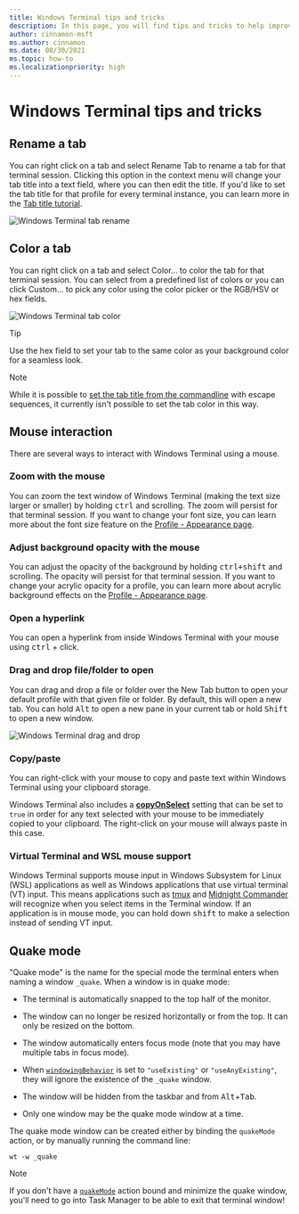 ```yaml
---
title: Windows Terminal tips and tricks
description: In this page, you will find tips and tricks to help improve your Windows Terminal experience.
author: cinnamon-msft
ms.author: cinnamon
ms.date: 08/30/2021
ms.topic: how-to
ms.localizationpriority: high
---
```


# Windows Terminal tips and tricks

## Rename a tab

You can right click on a tab and select Rename Tab to rename a tab for that terminal session. Clicking this option in the context menu will change your tab title into a text field, where you can then edit the title. If you'd like to set the tab title for that profile for every terminal instance, you can learn more in the [Tab title tutorial](./tutorials/tab-title.md).

![Windows Terminal tab rename](./images/tab-rename.gif)

## Color a tab

You can right click on a tab and select Color... to color the tab for that terminal session. You can select from a predefined list of colors or you can click Custom... to pick any color using the color picker or the RGB/HSV or hex fields.

![Windows Terminal tab color](./images/tab-color.png)

> [!TIP]
> Use the hex field to set your tab to the same color as your background color for a seamless look.

> [!NOTE]
> While it is possible to [set the tab title from the commandline](./tutorials/tab-title.md) with escape sequences, it currently isn't possible to set the tab color in this way.

## Mouse interaction

There are several ways to interact with Windows Terminal using a mouse.

### Zoom with the mouse

You can zoom the text window of Windows Terminal (making the text size larger or smaller) by holding <kbd>ctrl</kbd> and scrolling. The zoom will persist for that terminal session. If you want to change your font size, you can learn more about the font size feature on the [Profile - Appearance page](./customize-settings/profile-appearance.md#text).

### Adjust background opacity with the mouse

You can adjust the opacity of the background by holding <kbd>ctrl+shift</kbd> and scrolling. The opacity will persist for that terminal session. If you want to change your acrylic opacity for a profile, you can learn more about acrylic background effects on the [Profile - Appearance page](./customize-settings/profile-appearance.md#acrylic).

### Open a hyperlink

You can open a hyperlink from inside Windows Terminal with your mouse using <kbd>ctrl</kbd> + click.

### Drag and drop file/folder to open

You can drag and drop a file or folder over the New Tab button to open your default profile with that given file or folder. By default, this will open a new tab. You can hold <kbd>Alt</kbd> to open a new pane in your current tab or hold <kbd>Shift</kbd> to open a new window.

![Windows Terminal drag and drop](./images/drag-and-drop.gif)

### Copy/paste

You can right-click with your mouse to copy and paste text within Windows Terminal using your clipboard storage.

Windows Terminal also includes a **[copyOnSelect](./customize-settings/interaction.md#automatically-copy-selection-to-clipboard)** setting that can be set to `true` in order for any text selected with your mouse to be immediately copied to your clipboard. The right-click on your mouse will always paste in this case.

### Virtual Terminal and WSL mouse support

Windows Terminal supports mouse input in Windows Subsystem for Linux (WSL) applications as well as Windows applications that use virtual terminal (VT) input. This means applications such as [tmux](https://github.com/tmux/tmux/wiki) and [Midnight Commander](https://www.linuxhelp.com/how-to-install-midnight-commander-in-linux) will recognize when you select items in the Terminal window. If an application is in mouse mode, you can hold down <kbd>shift</kbd> to make a selection instead of sending VT input.

## Quake mode

"Quake mode" is the name for the special mode the terminal enters when naming a window `_quake`. When a window is in quake mode:

* The terminal is automatically snapped to the top half of the monitor.

* The window can no longer be resized horizontally or from the top. It can only be resized on the bottom.

* The window automatically enters focus mode (note that you may have multiple tabs in focus mode).

* When [`windowingBehavior`](./customize-settings/startup.md#new-instance-behavior) is set to `"useExisting"` or `"useAnyExisting"`, they will ignore the existence of the `_quake` window.

* The window will be hidden from the taskbar and from <kbd>Alt</kbd>+<kbd>Tab</kbd>.

* Only one window may be the quake mode window at a time.

The quake mode window can be created either by binding the `quakeMode` action, or by manually running the command line:

```
wt -w _quake
```

> [!NOTE]
> If you don't have a [`quakeMode`](./customize-settings/actions.md#global-commands) action bound and minimize the quake window, you'll need to go into Task Manager to be able to exit that terminal window!
